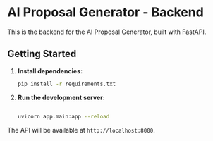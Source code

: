 
# AI Proposal Generator - Backend

This is the backend for the AI Proposal Generator, built with FastAPI.

## Getting Started

1.  **Install dependencies:**

    ```bash
    pip install -r requirements.txt
    ```

2.  **Run the development server:**

    ```bash
    
    uvicorn app.main:app --reload
    ```

The API will be available at `http://localhost:8000`.

